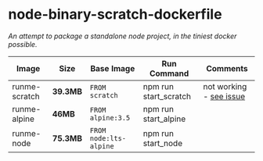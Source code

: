 # node-binary-scratch-dockerfile

_An attempt to package a standalone node project, in the tiniest docker possible._

Image | Size | Base Image | Run Command | Comments
------------ | ------------ | ------------ | ------------ | ------------ 
runme-scratch | **39.3MB** | `FROM scratch` | npm run start_scratch |not working - [see issue](https://github.com/zeit/pkg/issues/555#issuecomment-542520344)
runme-alpine | **46MB** | `FROM alpine:3.5` | npm run start_alpine |
runme-node | **75.3MB** | `FROM node:lts-alpine` | npm run start_node |
